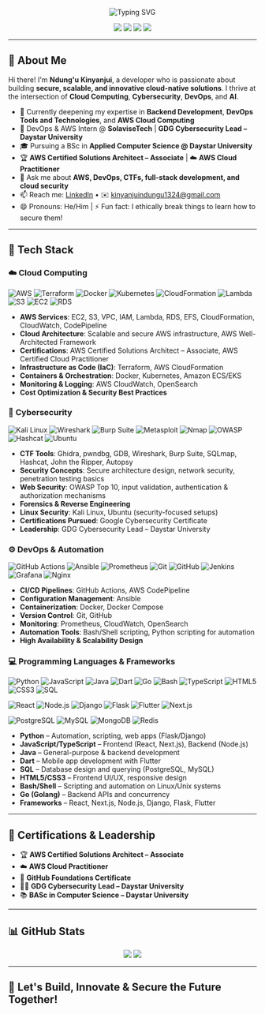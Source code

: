 <!-- Profile Banner -->
<p align="center">
  <img src="https://readme-typing-svg.demolab.com?font=Fira+Code&weight=700&pause=1000&center=true&width=600&lines=Hi+I'm+Ndung'u+Kinyanjui" alt="Typing SVG" />
</p>

<p align="center">
  <img src="https://img.shields.io/badge/Cloud%20Computing-☁️-blue?style=for-the-badge">
  <img src="https://img.shields.io/badge/Cybersecurity-🔒-purple?style=for-the-badge">
  <img src="https://img.shields.io/badge/DevOps-⚙️-red?style=for-the-badge">
  <img src="https://img.shields.io/badge/AI%20Explorer-🤖-white?style=for-the-badge">
</p>

---

## 👋 About Me

Hi there! I'm **Ndung'u Kinyanjui**, a developer who is passionate about building **secure, scalable, and innovative cloud-native solutions**. I thrive at the intersection of **Cloud Computing**, **Cybersecurity**, **DevOps**, and **AI**.

- 🌱 Currently deepening my expertise in **Backend Development**, **DevOps Tools and Technologies**, and **AWS Cloud Computing**
- 💼 DevOps & AWS Intern @ **SolaviseTech** | **GDG Cybersecurity Lead – Daystar University**
- 🎓 Pursuing a BSc in **Applied Computer Science @ Daystar University**
- 🏆 **AWS Certified Solutions Architect – Associate** | ☁️ **AWS Cloud Practitioner**
- 💬 Ask me about **AWS, DevOps, CTFs, full-stack development, and cloud security**
- 📫 Reach me: [LinkedIn](https://www.linkedin.com/in/ndungu-kinyanjui/) • ✉️ kinyanjuindungu1324@gmail.com
- 😄 Pronouns: He/Him | ⚡ Fun fact: I ethically break things to learn how to secure them!

---

## 🧰 Tech Stack

### ☁️ **Cloud Computing**

![AWS](https://img.shields.io/badge/AWS-232F3E?style=for-the-badge&logo=amazon-aws&logoColor=white)
![Terraform](https://img.shields.io/badge/Terraform-623CE4?style=for-the-badge&logo=terraform&logoColor=white)
![Docker](https://img.shields.io/badge/Docker-2496ED?style=for-the-badge&logo=docker&logoColor=white)
![Kubernetes](https://img.shields.io/badge/Kubernetes-326CE5?style=for-the-badge&logo=kubernetes&logoColor=white)
![CloudFormation](https://img.shields.io/badge/CloudFormation-FF9900?style=for-the-badge&logo=amazon-aws&logoColor=white)
![Lambda](https://img.shields.io/badge/Lambda-FF9900?style=for-the-badge&logo=aws-lambda&logoColor=white)
![S3](https://img.shields.io/badge/S3-569A31?style=for-the-badge&logo=amazon-s3&logoColor=white)
![EC2](https://img.shields.io/badge/EC2-FF9900?style=for-the-badge&logo=amazon-ec2&logoColor=white)
![RDS](https://img.shields.io/badge/RDS-527FFF?style=for-the-badge&logo=amazon-rds&logoColor=white)

- **AWS Services**: EC2, S3, VPC, IAM, Lambda, RDS, EFS, CloudFormation, CloudWatch, CodePipeline
- **Cloud Architecture**: Scalable and secure AWS infrastructure, AWS Well-Architected Framework
- **Certifications**: AWS Certified Solutions Architect – Associate, AWS Certified Cloud Practitioner
- **Infrastructure as Code (IaC)**: Terraform, AWS CloudFormation
- **Containers & Orchestration**: Docker, Kubernetes, Amazon ECS/EKS
- **Monitoring & Logging**: AWS CloudWatch, OpenSearch
- **Cost Optimization & Security Best Practices**

### 🔐 **Cybersecurity**

![Kali Linux](https://img.shields.io/badge/Kali_Linux-557C94?style=for-the-badge&logo=kali-linux&logoColor=white)
![Wireshark](https://img.shields.io/badge/Wireshark-1679A7?style=for-the-badge&logo=wireshark&logoColor=white)
![Burp Suite](https://img.shields.io/badge/Burp_Suite-FF6F00?style=for-the-badge&logo=burpsuite&logoColor=white)
![Metasploit](https://img.shields.io/badge/Metasploit-E34F26?style=for-the-badge&logo=metasploit&logoColor=white)
![Nmap](https://img.shields.io/badge/Nmap-0E83CD?style=for-the-badge&logo=nmap&logoColor=white)
![OWASP](https://img.shields.io/badge/OWASP-000000?style=for-the-badge&logo=owasp&logoColor=white)
![Hashcat](https://img.shields.io/badge/Hashcat-5391FE?style=for-the-badge&logo=hashcat&logoColor=white)
![Ubuntu](https://img.shields.io/badge/Ubuntu-E95420?style=for-the-badge&logo=ubuntu&logoColor=white)

- **CTF Tools**: Ghidra, pwndbg, GDB, Wireshark, Burp Suite, SQLmap, Hashcat, John the Ripper, Autopsy
- **Security Concepts**: Secure architecture design, network security, penetration testing basics
- **Web Security**: OWASP Top 10, input validation, authentication & authorization mechanisms
- **Forensics & Reverse Engineering**
- **Linux Security**: Kali Linux, Ubuntu (security-focused setups)
- **Certifications Pursued**: Google Cybersecurity Certificate
- **Leadership**: GDG Cybersecurity Lead – Daystar University

### ⚙️ **DevOps & Automation**

![GitHub Actions](https://img.shields.io/badge/GitHub_Actions-2088FF?style=for-the-badge&logo=github-actions&logoColor=white)
![Ansible](https://img.shields.io/badge/Ansible-EE0000?style=for-the-badge&logo=ansible&logoColor=white)
![Prometheus](https://img.shields.io/badge/Prometheus-E6522C?style=for-the-badge&logo=prometheus&logoColor=white)
![Git](https://img.shields.io/badge/Git-F05032?style=for-the-badge&logo=git&logoColor=white)
![GitHub](https://img.shields.io/badge/GitHub-181717?style=for-the-badge&logo=github&logoColor=white)
![Jenkins](https://img.shields.io/badge/Jenkins-D24939?style=for-the-badge&logo=jenkins&logoColor=white)
![Grafana](https://img.shields.io/badge/Grafana-F46800?style=for-the-badge&logo=grafana&logoColor=white)
![Nginx](https://img.shields.io/badge/Nginx-009639?style=for-the-badge&logo=nginx&logoColor=white)

- **CI/CD Pipelines**: GitHub Actions, AWS CodePipeline
- **Configuration Management**: Ansible
- **Containerization**: Docker, Docker Compose
- **Version Control**: Git, GitHub
- **Monitoring**: Prometheus, CloudWatch, OpenSearch
- **Automation Tools**: Bash/Shell scripting, Python scripting for automation
- **High Availability & Scalability Design**

### 💻 **Programming Languages & Frameworks**

![Python](https://img.shields.io/badge/Python-3776AB?style=for-the-badge&logo=python&logoColor=white)
![JavaScript](https://img.shields.io/badge/JavaScript-F7DF1E?style=for-the-badge&logo=javascript&logoColor=black)
![Java](https://img.shields.io/badge/Java-ED8B00?style=for-the-badge&logo=java&logoColor=white)
![Dart](https://img.shields.io/badge/Dart-0175C2?style=for-the-badge&logo=dart&logoColor=white)
![Go](https://img.shields.io/badge/Go-00ADD8?style=for-the-badge&logo=go&logoColor=white)
![Bash](https://img.shields.io/badge/Bash-4EAA25?style=for-the-badge&logo=gnu-bash&logoColor=white)
![TypeScript](https://img.shields.io/badge/TypeScript-3178C6?style=for-the-badge&logo=typescript&logoColor=white)
![HTML5](https://img.shields.io/badge/HTML5-E34F26?style=for-the-badge&logo=html5&logoColor=white)
![CSS3](https://img.shields.io/badge/CSS3-1572B6?style=for-the-badge&logo=css3&logoColor=white)
![SQL](https://img.shields.io/badge/SQL-4479A1?style=for-the-badge&logo=postgresql&logoColor=white)

![React](https://img.shields.io/badge/React-61DAFB?style=for-the-badge&logo=react&logoColor=black)
![Node.js](https://img.shields.io/badge/Node.js-339933?style=for-the-badge&logo=nodedotjs&logoColor=white)
![Django](https://img.shields.io/badge/Django-092E20?style=for-the-badge&logo=django&logoColor=white)
![Flask](https://img.shields.io/badge/Flask-000000?style=for-the-badge&logo=flask&logoColor=white)
![Flutter](https://img.shields.io/badge/Flutter-02569B?style=for-the-badge&logo=flutter&logoColor=white)
![Next.js](https://img.shields.io/badge/Next.js-000000?style=for-the-badge&logo=nextdotjs&logoColor=white)

![PostgreSQL](https://img.shields.io/badge/PostgreSQL-4169E1?style=for-the-badge&logo=postgresql&logoColor=white)
![MySQL](https://img.shields.io/badge/MySQL-4479A1?style=for-the-badge&logo=mysql&logoColor=white)
![MongoDB](https://img.shields.io/badge/MongoDB-47A248?style=for-the-badge&logo=mongodb&logoColor=white)
![Redis](https://img.shields.io/badge/Redis-DC382D?style=for-the-badge&logo=redis&logoColor=white)

- **Python** – Automation, scripting, web apps (Flask/Django)
- **JavaScript/TypeScript** – Frontend (React, Next.js), Backend (Node.js)
- **Java** – General-purpose & backend development
- **Dart** – Mobile app development with Flutter
- **SQL** – Database design and querying (PostgreSQL, MySQL)
- **HTML5/CSS3** – Frontend UI/UX, responsive design
- **Bash/Shell** – Scripting and automation on Linux/Unix systems
- **Go (Golang)** – Backend APIs and concurrency
- **Frameworks** – React, Next.js, Node.js, Django, Flask, Flutter

---

## 🎯 Certifications & Leadership

- 🏆 **AWS Certified Solutions Architect – Associate**
- ☁️ **AWS Cloud Practitioner**
- 🐙 **GitHub Foundations Certificate**
- 👨‍💻 **GDG Cybersecurity Lead – Daystar University**
- 📚 **BASc in Computer Science – Daystar University**

---

## 📊 GitHub Stats

<p align="center">
  <img src="https://github-readme-stats.vercel.app/api?username=MaVeN-13TTN&show_icons=true&theme=radical&hide=contribs"/>
  <img src="https://github-readme-stats.vercel.app/api/top-langs/?username=MaVeN-13TTN&layout=compact&theme=radical"/>
</p>

---

## 📌 Let's Build, Innovate & Secure the Future Together!

